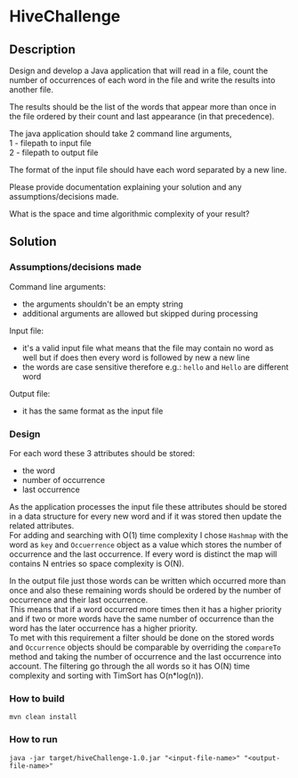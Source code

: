 # HiveChallenge

## Description
Design and develop a Java application that will read in a file, count the number of 
occurrences of each word in the file and write the results into another file. 

The results should be the list of the words that appear more than once in the file 
ordered by their count and last appearance (in that precedence).

The java application should take 2 command line arguments, \
1 - filepath to input file \
2 - filepath to output file

The format of the input file should have each word separated by a new line. 

Please provide documentation explaining your solution and any assumptions/decisions made.

What is the space and time algorithmic complexity of your result?

## Solution
### Assumptions/decisions made
Command line arguments:
 - the arguments shouldn't be an empty string
 - additional arguments are allowed but skipped during processing
 
Input file: 
 - it's a valid input file what means that the file may contain no word as well
 but if does then every word is followed by new a new line
 - the words are case sensitive therefore e.g.: `hello` and `Hello` are different word
 
Output file:
 - it has the same format as the input file
 
### Design
For each word these 3 attributes should be stored:
- the word
- number of occurrence
- last occurrence 

As the application processes the input file these attributes should be stored in a 
data structure for every new word and if it was stored then update the related 
attributes. \
For adding and searching with O(1) time complexity I chose `Hashmap` with the word
as `key` and `Occuerrence` object as a value which stores the number of occurrence 
and the last occurrence. If every word is distinct the map will contains N entries
so space complexity is O(N).

In the output file just those words can be written which occurred more than once 
and also these remaining words should be ordered by the number of occurrence and 
their last occurrence. \
This means that if a word occurred more times then it has a higher priority and if
two or more words have the same number of occurrence than the word has the later
occurrence has a higher priority. \
To met with this requirement a filter should be done on the stored words and 
`Occurrence` objects should be comparable by overriding the `compareTo` method and
taking the number of occurrence and the last occurrence into account.
The filtering go through the all words so it has O(N) time complexity and sorting 
with TimSort has O(n*log(n)).

### How to build
`mvn clean install`

### How to run
`java -jar target/hiveChallenge-1.0.jar "<input-file-name>" "<output-file-name>"`
